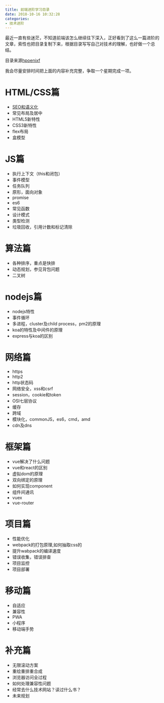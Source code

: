 ```yaml
---
title: 前端进阶学习目录
date: 2018-10-16 10:32:28
categories: 
- 技术进阶
---
```

最近一直有些迷茫，不知道前端该怎么继续往下深入，正好看到了这么一篇进阶的文章，索性也把目录复制下来，根据目录写写自己对技术的理解，也好做一个总结。
<!-- more -->
目录来源[hpoenixf](http://hpoenixf.com)

我会尽量安排时间把上面的内容补充完整，争取一个星期完成一项。

# HTML/CSS篇
- [SEO和语义化](https://feng138168.github.io/2018/10/16/SEO和语义化)
- 常见布局及居中
- HTML5新特性
- CSS3新特性
- flex布局
- 盒模型

# JS篇
- 执行上下文（this和闭包）
- 事件模型
- 任务队列
- 原形，面向对象
- promise
- es6
- 常见函数
- 设计模式
- 类型检测
- 垃圾回收，引用计数和标记清除

# 算法篇
- 各种排序，重点是快排
- 动态规划，参见背包问题
- 二叉树

# nodejs篇
- nodejs特性
- 事件循环
- 多进程，cluster及child process，pm2的原理
- koa的特性及中间件的原理
- express与koa的区别

# 网络篇
- https
- http2
- http状态码
- 网络安全，xss和csrf
- session，cookie和token
- OSI七层协议
- 缓存
- 跨域
- 模块化，commonJS，es6，cmd，amd
- cdn及dns

# 框架篇
- vue解决了什么问题
- vue和react的区别
- 虚拟dom的原理
- 双向绑定的原理
- 如何实现component
- 组件间通讯
- vuex
- vue-router

# 项目篇
- 性能优化
- webpack的打包原理,如何抽取css的
- 提升wabpack的编译速度
- 错误收集，错误排查
- 项目监控
- 项目部署

# 移动篇
- 自适应
- 兼容性
- PWA
- 小程序
- 移动端手势

# 补充篇
- 无限滚动方案
- 重绘重排重合成
- 浏览器访问全过程
- 如何处理兼容性问题
- 经常去什么技术网站？读过什么书？
- 未来规划